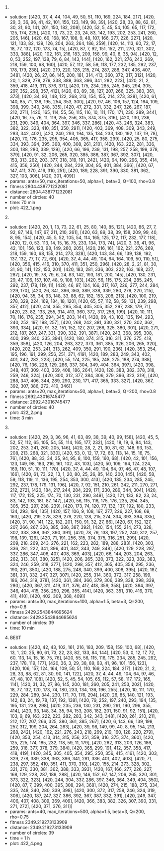 1. 
- solution: [[420, 37, 4, 44, 104, 49, 50, 51, 110, 169, 224, 184, 217], [420, 29, 3, 36, 96, 41, 42, 101, 156, 123, 149, 98, 39], [420, 28, 33, 88, 62, 81, 30, 31, 90, 141, 201, 150, 182, 208], [420, 52, 5, 45, 54, 105, 65, 117, 172, 125, 174, 225], [420, 13, 73, 22, 23, 24, 83, 142, 193, 202, 253, 241, 260, 205, 146], [420, 69, 168, 167, 108, 9, 48, 107, 166, 277, 226, 227], [420, 121, 133, 82, 139, 126, 204, 263, 264, 186, 259], [420, 14, 113, 60, 72, 17, 18, 77, 132, 120, 173, 74, 15], [420, 87, 7, 92, 151, 152, 211, 270, 321, 302, 333, 388], [420, 102, 161, 216, 183, 209, 158, 99, 40, 8, 35, 94], [420, 12, 0, 53, 252, 197, 138, 79, 6, 84, 143, 144], [420, 162, 221, 276, 243, 269, 218, 159, 100, 68, 160], [420, 57, 112, 58, 59, 118, 177, 232, 185, 292, 237, 178, 179, 238], [420, 219, 220, 128, 215, 274, 287, 288, 347, 406, 407, 348], [420, 26, 27, 86, 145, 200, 181, 314, 413, 360, 372, 317, 312], [420, 20, 1, 329, 278, 279, 338, 389, 363, 396, 341, 282, 223], [420, 21, 2, 359, 418, 419, 311, 376, 371], [420, 175, 234, 285, 245, 345, 294, 305, 297, 352, 298, 357, 412], [420, 63, 89, 38, 127, 207, 266, 325, 380, 361, 373], [420, 34, 93, 148, 122, 268, 213, 154, 155, 214, 273, 328], [420, 61, 140, 85, 71, 136, 195, 254, 353, 300], [420, 97, 46, 106, 157, 124, 164, 109, 398, 399, 340, 248, 335], [420, 47, 272, 331, 332, 247, 326, 267, 187, 212, 271], [420, 165, 114, 55, 56, 115, 116, 10, 111, 170, 171, 230, 289, 344], [420, 16, 75, 76, 11, 119, 255, 256, 315, 374, 375, 316], [420, 130, 236, 231, 290, 349, 404, 364, 397, 346, 337, 286], [420, 43, 246, 324, 383, 382, 322, 323, 410, 351, 350, 291], [420, 403, 369, 408, 309, 343, 249, 283, 342, 402], [420, 240, 293, 194, 135, 134, 233, 180, 192, 137, 19, 78], [420, 70, 176, 235, 295, 354, 405, 365, 417, 358, 299], [420, 25, 80, 275, 334, 393, 394, 395, 368, 400, 308, 261, 210], [420, 163, 222, 281, 336, 303, 188, 280, 339, 129], [420, 66, 196, 239, 131, 198, 257, 258, 199, 378, 379], [420, 91, 32, 206, 265, 320, 385, 386, 387, 367, 392, 307], [420, 153, 313, 262, 203, 377, 318, 319, 191, 242], [420, 64, 190, 296, 355, 414, 415, 356, 250], [420, 244, 284, 229, 304, 95, 401, 384, 366], [420, 67, 147, 411, 370, 416, 310, 251], [420, 189, 228, 391, 390, 330, 381, 362, 327, 103, 306], [420, 301, 409]]
- params: ants=50, max_iterations=50, alpha=1, beta=3, Q=100, rho=0.8
- fitness 2804.438771232081
- distance:  2804.438771232081
- number of circles:  40
- time: 70 min
- plot: 422_1.png

2. 
- solution: [[420, 20, 1, 13, 73, 22, 61, 25, 80, 140, 85, 121], [420, 86, 27, 7, 92, 87, 146, 147, 67, 211, 210, 261], [420, 63, 89, 38, 39, 158, 209, 99, 40, 8, 95, 154], [420, 45, 5, 52, 105, 54, 114, 165, 125, 172, 117, 232, 177, 118], [420, 12, 0, 53, 113, 14, 15, 16, 75, 233, 134, 173, 74], [420, 3, 36, 41, 96, 42, 101, 156, 123, 98, 149, 260, 205], [420, 216, 161, 162, 221, 276, 269, 218, 159, 160, 68, 155, 214, 273, 328], [420, 143, 84, 66, 139, 138, 192, 137, 132, 77, 17, 72, 60], [420, 37, 4, 44, 49, 104, 64, 164, 109, 50, 110, 51], [420, 356, 415, 416, 310, 370, 411, 351, 250, 296], [420, 28, 2, 21, 81, 30, 31, 90, 141, 122, 150, 201], [420, 183, 281, 336, 303, 222, 163, 168, 227, 287], [420, 19, 78, 79, 6, 24, 83, 142, 193, 181, 200, 145], [420, 130, 231, 29, 47, 106, 157, 107, 48, 9, 108, 103], [420, 56, 115, 175, 234, 285, 245, 292, 237, 178, 119, 11], [420, 46, 97, 124, 166, 217, 167, 226, 277, 244, 284, 229, 170], [420, 26, 341, 396, 363, 389, 338, 339, 280, 279, 220, 215], [420, 94, 35, 34, 93, 148, 33, 88, 62, 182, 153, 208, 213], [420, 100, 219, 278, 329, 224, 169, 184, 18, 120], [420, 65, 57, 112, 58, 59, 131, 239, 298, 357, 412], [420, 414, 355, 295, 354, 405, 305, 352, 297, 238, 179, 71], [420, 23, 82, 133, 255, 314, 413, 360, 372, 317, 258, 199], [420, 10, 111, 70, 116, 176, 235, 294, 345, 203, 144], [420, 69, 43, 102, 135, 194, 293, 240, 252, 197, 198, 257], [420, 268, 242, 381, 330, 321, 270, 302, 362, 393, 334], [420, 91, 32, 151, 152, 127, 207, 266, 325, 380, 301], [420, 271, 212, 187, 267, 247, 331, 390, 332, 391, 387], [420, 243, 368, 395, 308, 400, 399, 340, 335, 394], [420, 180, 374, 315, 316, 311, 376, 375, 418, 359, 358], [420, 126, 204, 263, 322, 373, 361, 385, 326, 206, 265, 320], [420, 202, 253, 241, 313, 262, 409, 350, 291, 190, 236], [420, 353, 254, 195, 196, 191, 299, 256, 251, 371, 419], [420, 189, 283, 249, 343, 402, 401, 342, 282, 223], [420, 55, 174, 225, 185, 248, 275, 188, 274, 388], [420, 76, 136, 228, 129, 286, 337, 304, 349, 404, 364, 397], [420, 398, 348, 407, 309, 403, 369, 408, 186, 264], [420, 128, 383, 382, 378, 318, 259, 246, 324], [420, 300, 312, 377, 384, 306, 379, 366, 323, 319], [420, 288, 347, 406, 344, 289, 290, 230, 171, 417, 365, 333, 327], [420, 367, 392, 307, 386, 272, 410, 346]]
- params: ants=20, max_iterations=50, alpha=1, beta=3, Q=200, rho=0.8
- fitness 2692.43016745477
- distance:  2692.43016745477
- number of circles:  40
- plot: 422_2.png
- time: 3 min

3. 
- solution: [[420, 29, 3, 36, 96, 41, 63, 89, 38, 39, 40, 99, 158], [420, 45, 5, 52, 57, 112, 65, 105, 54, 55, 114, 165, 177, 232], [420, 18, 19, 6, 84, 143, 202, 253, 241, 260, 205, 146], [420, 28, 2, 21, 30, 81, 62, 148, 93, 153, 208, 213, 268, 321, 330], [420, 53, 0, 12, 17, 72, 60, 113, 14, 15, 16, 75, 76], [420, 88, 33, 34, 35, 94, 95, 8, 100, 159, 160, 68], [420, 42, 101, 156, 123, 149, 98, 183, 216, 161, 102, 43, 103], [420, 50, 109, 164, 124, 224, 169, 110, 51, 10, 111, 170], [420, 37, 4, 44, 49, 104, 64, 97, 46, 47, 48, 107, 166], [420, 61, 73, 22, 13, 1, 20, 80, 25, 26, 85, 140, 200, 145], [420, 58, 59, 118, 119, 11, 136, 195, 254, 353, 300, 413], [420, 185, 234, 285, 245, 292, 237, 178, 179, 131, 196], [420, 7, 92, 151, 210, 261, 242, 211, 270, 271, 212, 272], [420, 184, 217, 244, 284, 229, 171, 230, 289, 344, 304], [420, 117, 172, 125, 225, 174, 70, 130, 231, 290, 349], [420, 121, 133, 82, 23, 24, 83, 142, 193, 181, 87, 147], [420, 56, 115, 116, 175, 176, 235, 294, 345, 305, 352, 297, 238, 239], [420, 173, 74, 120, 77, 132, 137, 192, 180, 233, 134, 293, 194, 135], [420, 157, 106, 9, 108, 167, 277, 226, 227, 168, 69, 163], [420, 219, 278, 329, 279, 220, 128, 215, 274, 334, 393, 394, 335], [420, 31, 90, 141, 122, 182, 201, 150, 91, 32, 27, 86], [420, 67, 152, 127, 207, 266, 267, 326, 385, 386, 387, 392], [420, 154, 155, 214, 273, 328, 302, 333, 388, 362, 390, 391], [420, 78, 79, 138, 197, 252, 240, 312, 257, 198, 139, 126], [420, 71, 191, 256, 315, 374, 375, 316, 251, 299], [420, 209, 218, 269, 243, 276, 221, 162, 223, 282, 189, 288, 283], [420, 303, 336, 281, 222, 341, 396, 401, 342, 343, 249, 348], [420, 129, 228, 287, 337, 286, 347, 406, 407, 408, 369, 403], [420, 66, 144, 203, 204, 263, 262, 313, 301, 380, 325], [420, 206, 265, 320, 373, 322, 323, 382, 383, 324, 246, 259, 318, 377], [420, 298, 357, 412, 365, 405, 354, 295, 236, 190, 291, 350], [420, 188, 275, 248, 340, 399, 400, 308, 395], [420, 187, 381, 331, 332, 247, 327, 307], [420, 255, 314, 360, 372, 317, 258, 199, 186, 264, 319, 378], [420, 361, 384, 366, 379, 306, 389, 338, 398, 339, 280], [420, 367, 311, 419, 371, 376, 417, 418, 359, 358], [420, 364, 397, 346, 404, 415, 356, 250, 296, 355, 414], [420, 363, 351, 310, 416, 370, 411, 410], [420, 402, 309, 368, 409]]
- params: ants=30, max_iterations=100, alpha=1.5, beta=3, Q=200, rho=0.8
- fitness 2429.2543844695624
- distance:  2429.2543844695624
- number of circles:  39
- time: 10 min

4. BEST
- solution: [[420, 42, 43, 102, 161, 216, 183, 209, 158, 159, 100, 68], [420, 13, 1, 20, 25, 80, 61, 73, 22, 23, 82, 133, 84, 144], [420, 53, 0, 12, 17, 72, 60, 113, 14, 15, 16, 75, 76], [420, 55, 56, 115, 116, 175, 234, 285, 245, 292, 237, 178, 119, 177], [420, 36, 3, 29, 38, 89, 63, 41, 96, 101, 156, 123], [420, 106, 157, 124, 164, 109, 50, 51, 110, 169, 224, 184, 217], [420, 21, 2, 28, 33, 88, 62, 81, 30, 90, 141, 122], [420, 37, 4, 44, 49, 104, 64, 97, 46, 47, 48, 107, 108], [420, 52, 5, 45, 54, 105, 65, 112, 57, 58, 117, 172, 165, 114], [420, 31, 32, 27, 86, 145, 200, 181, 260, 205, 241, 253, 202], [420, 18, 77, 132, 120, 173, 74, 180, 233, 134, 136, 196, 255], [420, 10, 111, 170, 229, 284, 289, 344, 230, 171, 70, 176, 294], [420, 26, 85, 140, 121, 193, 142, 83, 24, 19, 78, 137, 192, 138], [420, 79, 252, 197, 240, 293, 194, 135, 195, 131, 239, 298], [420, 235, 236, 130, 231, 290, 291, 190, 296, 355, 414], [420, 93, 148, 34, 35, 94, 153, 208, 182, 201, 150, 91, 92, 151], [420, 103, 9, 69, 163, 222, 223, 282, 283, 342, 343, 348], [420, 261, 210, 211, 212, 127, 207, 266, 325, 380, 361, 385, 267], [420, 6, 143, 66, 139, 198, 257, 312, 199, 204, 264, 263], [420, 39, 98, 149, 99, 40, 8, 95, 154, 213, 268, 242], [420, 162, 221, 276, 243, 218, 269, 219, 160, 128, 220, 279], [420, 353, 254, 413, 314, 315, 256, 251, 359, 316, 375, 374, 360], [420, 125, 225, 174, 185, 232, 118, 59, 11, 179], [420, 262, 313, 203, 126, 186, 259, 318, 377, 378, 379, 384], [420, 365, 299, 191, 412, 357, 358, 417, 418, 419], [420, 345, 305, 405, 354, 295, 250, 356, 415, 416], [420, 303, 329, 278, 389, 338, 363, 396, 341, 281, 336, 401, 402, 403], [420, 71, 238, 297, 352, 410, 351, 411, 370, 310], [420, 155, 214, 273, 328, 302, 321, 270, 330, 381, 362, 388, 333, 393], [420, 167, 166, 277, 226, 227, 168, 129, 228, 287, 189, 288], [420, 146, 152, 67, 147, 206, 265, 320, 301, 373, 322, 323], [420, 244, 304, 337, 286, 397, 346, 364, 349, 404, 350], [420, 87, 7, 399, 400, 395, 308, 394, 368], [420, 274, 215, 188, 275, 334, 335, 248, 340, 280, 339, 398], [420, 300, 372, 317, 258, 246, 324, 319, 306], [420, 187, 247, 327, 386, 392, 367, 387, 332, 391], [420, 249, 347, 406, 407, 408, 309, 369, 409], [420, 366, 383, 382, 326, 307, 390, 331, 271, 272], [420, 371, 376, 311]]
- params: ants=40, max_iterations=500, alpha=1.5, beta=3, Q=200, rho=0.75
- fitness 2349.219273133909
- distance:  2349.219273133909
- number of circles:  39
- time = 1 h
- plot: 422_4.png
